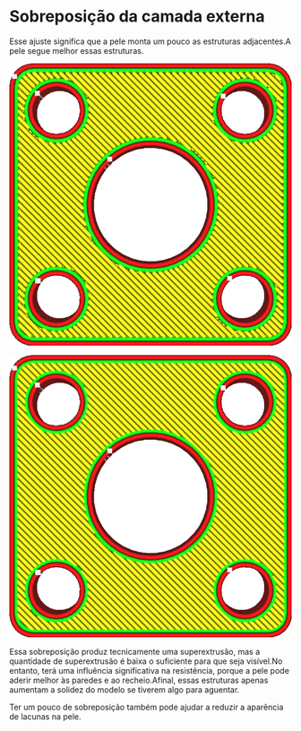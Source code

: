 Sobreposição da camada externa
====
Esse ajuste significa que a pele monta um pouco as estruturas adjacentes.A pele segue melhor essas estruturas.

![Sem sobreposição](../../../articles/images/skin_overlap_none.png)

![Um pouco sobreposto](../../../articles/images/skin_overlap_20.png)

Essa sobreposição produz tecnicamente uma superextrusão, mas a quantidade de superextrusão é baixa o suficiente para que seja visível.No entanto, terá uma influência significativa na resistência, porque a pele pode aderir melhor às paredes e ao recheio.Afinal, essas estruturas apenas aumentam a solidez do modelo se tiverem algo para aguentar.

Ter um pouco de sobreposição também pode ajudar a reduzir a aparência de lacunas na pele.